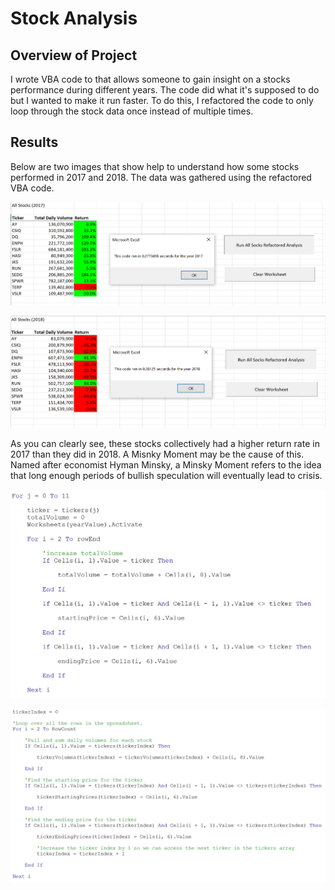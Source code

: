 # Stock Analysis

## Overview of Project

I wrote VBA code to that allows someone to gain insight on a stocks performance during different years. The code did what it's supposed to do but I wanted to make it run faster. To do this, I refactored the code to only loop through the stock data once instead of multiple times.

## Results

Below are two images that show help to understand how some stocks performed in 2017 and 2018. The data was gathered using the refactored VBA code.

![alt text](https://github.com/mansal2487/stock-analysis/blob/main/Resources/VBA_Challenge_2017.PNG)

![alt text](https://github.com/mansal2487/stock-analysis/blob/main/Resources/VBA_Challenge_2018.PNG)

As you can clearly see, these stocks collectively had a higher return rate in 2017 than they did in 2018. A Misnky Moment may be the cause of this. Named after economist Hyman Minsky, a Minsky Moment refers to the idea that long enough periods of bullish speculation will eventually lead to crisis.

![alt text](https://github.com/mansal2487/stock-analysis/blob/main/Before_refactor.PNG)

![alt text](https://github.com/mansal2487/stock-analysis/blob/main/After_refactor.PNG)




